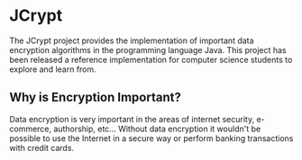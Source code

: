 # JCrypt
The JCrypt project provides the implementation of important data encryption algorithms in the programming language Java. This project has been released a reference implementation for computer science students to explore and learn from.

## Why is Encryption Important?
Data encryption is very important in the areas of internet security, e-commerce, authorship, etc... Without data encryption it wouldn't be possible to use the Internet in a secure way or perform banking transactions with credit cards.
